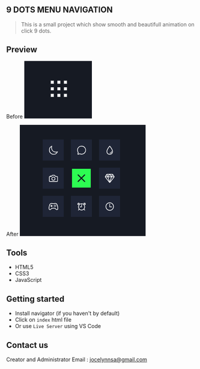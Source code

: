 ## 9 DOTS MENU NAVIGATION

> This is a small project which show smooth and beautifull animation on click 9 dots.

## Preview

Before
![Screenshot](before.PNG)

After
![Screenshot](after.PNG)

## Tools

- HTML5
- CSS3
- JavaScript

## Getting started

- Install navigator (if you haven't by default)
- Click on `index` html file
- Or use `Live Server` using VS Code

## Contact us

Creator and Administrator Email : jocelynnsa@gmail.com